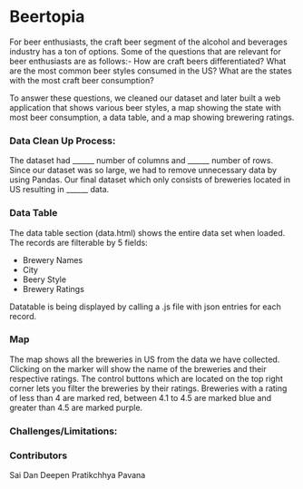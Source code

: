 # Beertopia

For beer enthusiasts, the craft beer segment of the alcohol and beverages industry has a ton of options. Some of the questions that are relevant for beer enthusiasts are as follows:-
How are craft beers differentiated?
What are the most common beer styles consumed in the US?
What are the states with the most craft beer consumption?

To answer these questions, we cleaned our dataset and later built a web application that shows various beer styles, a map showing the state with most beer consumption, a data table, and a map showing brewering ratings.

### Data Clean Up Process:

The dataset had ______ number of columns and ______  number of rows. Since our dataset was so large, we had to remove unnecessary data by using Pandas. Our final dataset which only consists of breweries located in US resulting in ______ data. 

### Data Table
The data table section (data.html) shows the entire data set when loaded. The records are filterable by 5 fields:

 - Brewery Names
 - City
 - Beery Style
 - Brewery Ratings

Datatable is being displayed by calling a .js file with json entries for each record.

### Map
The map shows all the breweries in US from the data we have collected. Clicking on the marker will show the name of the breweries and their respective ratings. The control buttons which are located on the top right corner lets you filter the breweries by their ratings. Breweries with a rating of less than 4 are marked red, between 4.1 to 4.5 are marked blue and greater than 4.5 are marked purple.

### Challenges/Limitations: 

### Contributors
Sai
Dan
Deepen
Pratikchhya
Pavana
